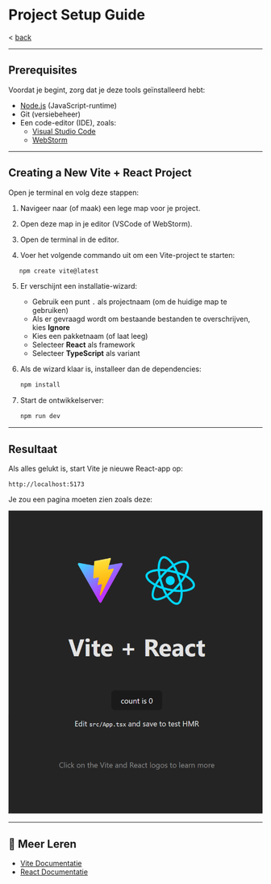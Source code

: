 # Project Setup Guide

< [back](../README.md)

---

## Prerequisites

Voordat je begint, zorg dat je deze tools geïnstalleerd hebt:

* [Node.js](https://nodejs.org/en) (JavaScript-runtime)
* Git (versiebeheer)
* Een code-editor (IDE), zoals:
    * [Visual Studio Code](https://code.visualstudio.com/)
    * [WebStorm](https://www.jetbrains.com/webstorm/)

---

## Creating a New Vite + React Project

Open je terminal en volg deze stappen:

1. Navigeer naar (of maak) een lege map voor je project.

2. Open deze map in je editor (VSCode of WebStorm).

3. Open de terminal in de editor.

4. Voer het volgende commando uit om een Vite-project te starten:

```bash
   npm create vite@latest
```

5. Er verschijnt een installatie-wizard:

    * Gebruik een punt `.` als projectnaam (om de huidige map te gebruiken)
    * Als er gevraagd wordt om bestaande bestanden te overschrijven, kies **Ignore**
    * Kies een pakketnaam (of laat leeg)
    * Selecteer **React** als framework
    * Selecteer **TypeScript** als variant

6. Als de wizard klaar is, installeer dan de dependencies:

   ```bash
   npm install
   ```

7. Start de ontwikkelserver:

   ```bash
   npm run dev
   ```

---

## Resultaat

Als alles gelukt is, start Vite je nieuwe React-app op:

```
http://localhost:5173
```

Je zou een pagina moeten zien zoals deze:

<img src="setup-example.png" alt="Vite Example Page">

---

## 🔗 Meer Leren

* [Vite Documentatie](https://vitejs.dev/)
* [React Documentatie](https://reactjs.org/)
